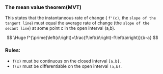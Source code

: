 ### The mean value theorem(MVT)

This states that the instantaneous rate of change ( `f'(c)`, the `slope of the tangent line`) must equal the average rate of change (the `slope of the secant line`) at some point c in the open interval (a,b).


$$ \Huge f^{\prime}\left(c\right)=\frac{f\left(b\right)-f\left(a\right)}{b-a} $$

### Rules:

* `f(x)` must be continuous on the closed interval `[a,b]`.
* `f(x)` must be differentiable on the open interval `(a,b)`.